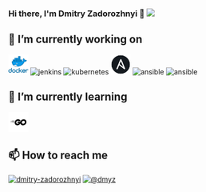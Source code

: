 ### Hi there, I'm Dmitry Zadorozhnyi 👋 ![](https://komarev.com/ghpvc/?username=DmitryZ-outten&color=green&&style=flat)

## 🔭 I’m currently working on
<p align="left"> <img src="https://github.com/github/explore/raw/main/topics/docker/docker.png" alt="docker" width="40" height="40"/> <img src="https://www.vectorlogo.zone/logos/jenkins/jenkins-icon.svg" alt="jenkins" width="40" height="40"/> <img src="https://www.vectorlogo.zone/logos/kubernetes/kubernetes-icon.svg" alt="kubernetes" width="40" height="40"/> <img src="https://github.com/github/explore/raw/main/topics/ansible/ansible.png" alt="ansible" width="40" height="40"/> <img src="https://avatars.githubusercontent.com/u/792337?s=200&v=4" alt="ansible" width="40" height="40"/> <img src="https://shorturl.at/gwNX1" alt="ansible" width="40" height="40"/>
</p>

## 🌱 I’m currently learning
<img src="https://github.com/github/explore/raw/main/topics/go/go.png" alt="go" width="40" height="40"/>

## 📫 How to reach me

<a href="https://www.linkedin.com/in/dmitry-zadorozhnyi" target="blank"><img align="center" src="https://img.shields.io/badge/linkedin-%230077B5.svg?&style=for-the-badge&logo=linkedin&logoColor=white" alt="dmitry-zadorozhnyi" /></a>
<a href="https://dmyz.medium.com" target="blank"><img align="center" src="https://img.shields.io/badge/medium-%2312100E.svg?&style=for-the-badge&logo=medium&logoColor=white" alt="@dmyz" /></a>

